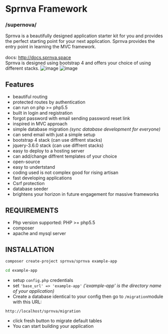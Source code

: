# Sprnva Framework
### /supernova/
Sprnva is a beautifully designed application starter kit for you and provides the perfect starting point for your next application. Sprnva provides the entry point in learning the MVC framework.
<br><br>
docs: http://docs.sprnva.space
<br>
Sprnva is designed using bootstrap 4 and offers your choice of using different stacks.
![image](https://user-images.githubusercontent.com/37282871/113674825-35440d80-96ed-11eb-8953-20d68802a597.png)
![image](https://user-images.githubusercontent.com/37282871/113804024-47c35300-9790-11eb-9305-9de68b5c2409.png)

## Features

- beautiful routing
- protected routes by authentication
- can run on php >= php5.5
- built in login and registration
- forgot password with email sending password reset link
- inspired in MVC approach
- simple database migration <i>(sync database development for everyone)</i>
- can send email with just a simple setup
- bootstrap 4 stack (can use diffrent stacks)
- jquery-3.6.0 stack (can use diffrent stacks)
- easy to deploy to a hosting server
- can add/change diffrent templates of your choice
- open-source
- easy to undertstand
- coding used is not complex good for rising artisan
- fast developing applications
- Csrf protection
- database seeder
- brightens your horizon in future engagement for massive frameworks

## REQUIREMENTS
- Php version supported: PHP >= php5.5
- composer
- apache and mysql server

## INSTALLATION
```bash
composer create-project sprnva/sprnva example-app

cd example-app
```

- setup `config.php` credentials
- set `'base_url' => 'example-app'` *('example-app' is the directory name of your application)*
- Create a database identical to your config then go to  `/migration`module with this URL:
```
http://localhost/sprnva/migration
```
- click fresh button to migrate default tables
- You can start building your application

